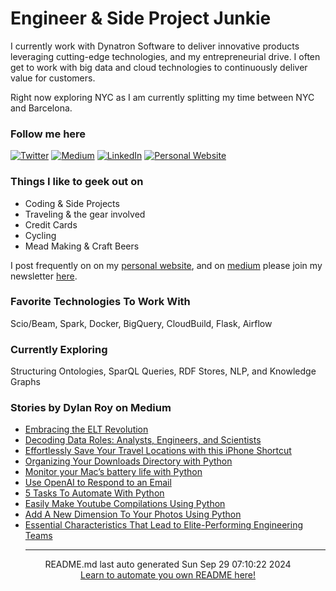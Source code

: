 # Engineer & Side Project Junkie

I currently work with Dynatron Software to deliver innovative products leveraging cutting-edge technologies, and my entrepreneurial drive. I often get to work with big data and cloud technologies to continuously deliver value for customers.  

Right now exploring NYC as I am currently splitting my time between NYC and Barcelona.

### Follow me here
<a href="https://twitter.com/intent/follow?screen_name=dylankroy&tw_p=followbutton" target="_blank"><img alt="Twitter" src="https://img.shields.io/badge/twitter-%231DA1F2.svg?&style=for-the-badge&logo=twitter&logoColor=white" /></a>
<a href="https://medium.com/@dylanroy" target="_blank"><img alt="Medium" src="https://img.shields.io/badge/medium-%2312100E.svg?&style=for-the-badge&logo=medium&logoColor=white" /></a>
<a href="https://www.linkedin.com/in/dylan-roy" target="_blank"><img alt="LinkedIn" src="https://img.shields.io/badge/linkedin-%230077B5.svg?&style=for-the-badge&logo=linkedin&logoColor=white" /></a>
<a href="https://dylanroy.com" target="_blank"><img alt="Personal Website" src="https://img.shields.io/badge/Personal%20Website-%2312100E.svg?&style=for-the-badge&logoColor=white" /></a>

### Things I like to geek out on
 - Coding & Side Projects
 - Traveling & the gear involved
 - Credit Cards
 - Cycling
 - Mead Making & Craft Beers

I post frequently on on my [personal website](https://dylanroy.com/), and on [medium](https://medium.com/@dylanroy) please join my newsletter [here](https://dylanroy.com/signup/).

### Favorite Technologies To Work With
Scio/Beam, Spark, Docker, BigQuery, CloudBuild, Flask, Airflow

### Currently Exploring
Structuring Ontologies, SparQL Queries, RDF Stores, NLP, and Knowledge Graphs 

### Stories by Dylan Roy on Medium
 - [Embracing the ELT Revolution](https://dylanroy.medium.com/embracing-the-elt-revolution-ae9a1923cce2?source=rss-b1a89a0af139------2)
 - [Decoding Data Roles: Analysts, Engineers, and Scientists](https://dylanroy.medium.com/decoding-data-roles-analysts-engineers-and-scientists-f17d83fee4b8?source=rss-b1a89a0af139------2)
 - [Effortlessly Save Your Travel Locations with this iPhone Shortcut](https://medium.com/robotacademy/effortlessly-save-your-travel-locations-with-this-iphone-shortcut-d64127839e3c?source=rss-b1a89a0af139------2)
 - [Organizing Your Downloads Directory with Python](https://medium.com/robotacademy/organizing-your-downloads-directory-with-python-d5b0978b05df?source=rss-b1a89a0af139------2)
 - [Monitor your Mac’s battery life with Python](https://medium.com/robotacademy/monitor-your-macs-battery-life-with-python-8e3b2bb135ab?source=rss-b1a89a0af139------2)
 - [Use OpenAI to Respond to an Email](https://medium.com/robotacademy/use-openai-to-respond-to-an-email-5c1026b642b8?source=rss-b1a89a0af139------2)
 - [5 Tasks To Automate With Python](https://medium.com/robotacademy/5-tasks-to-automate-with-python-e7146996f3?source=rss-b1a89a0af139------2)
 - [Easily Make Youtube Compilations Using Python](https://medium.com/robotacademy/easily-make-youtube-compilations-using-python-6e07ae26a0f4?source=rss-b1a89a0af139------2)
 - [Add  A New Dimension To Your Photos Using Python](https://medium.com/robotacademy/add-a-new-dimension-to-your-photos-using-python-4baf7a0a607a?source=rss-b1a89a0af139------2)
 - [Essential Characteristics That Lead to Elite-Performing Engineering Teams](https://medium.com/leading-and-managing/essential-characteristics-that-lead-to-elite-performing-engineering-teams-176268f483a9?source=rss-b1a89a0af139------2)<hr>
<div align="center">
README.md last auto generated Sun Sep 29 07:10:22 2024
<br>
<a href="https://towardsdatascience.com/auto-updating-your-github-profile-with-python-cde87b638168" target="_blank">Learn to automate you own README here!</a>
</div>
